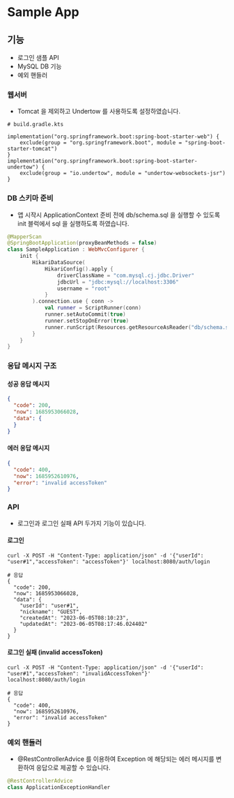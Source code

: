 # Sample App

## 기능

- 로그인 샘플 API
- MySQL DB 기능
- 예외 핸들러

### 웹서버

- Tomcat 을 제외하고 Undertow 를 사용하도록 설정하였습니다.

```
# build.gradle.kts

implementation("org.springframework.boot:spring-boot-starter-web") {
    exclude(group = "org.springframework.boot", module = "spring-boot-starter-tomcat")
}
implementation("org.springframework.boot:spring-boot-starter-undertow") {
    exclude(group = "io.undertow", module = "undertow-websockets-jsr")
}
```

### DB 스키마 준비

- 앱 시작시 ApplicationContext 준비 전에 db/schema.sql 을 실행할 수 있도록 init 블럭에서 sql 을 실행하도록 하였습니다.

```kotlin
@MapperScan
@SpringBootApplication(proxyBeanMethods = false)
class SampleApplication : WebMvcConfigurer {
    init {
        HikariDataSource(
            HikariConfig().apply {
                driverClassName = "com.mysql.cj.jdbc.Driver"
                jdbcUrl = "jdbc:mysql://localhost:3306"
                username = "root"
            }
        ).connection.use { conn ->
            val runner = ScriptRunner(conn)
            runner.setAutoCommit(true)
            runner.setStopOnError(true)
            runner.runScript(Resources.getResourceAsReader("db/schema.sql"))
        }
    }
}
```

### 응답 메시지 구조

#### 성공 응답 메시지

```json
{
  "code": 200,
  "now": 1685953066028,
  "data": {
  }
}
````

#### 에러 응답 메시지

```json
{
  "code": 400,
  "now": 1685952610976,
  "error": "invalid accessToken"
}
````

### API

- 로그인과 로그인 실패 API 두가지 기능이 있습니다.

#### 로그인

```shell
curl -X POST -H "Content-Type: application/json" -d '{"userId": "user#1","accessToken": "accessToken"}' localhost:8080/auth/login

# 응답
{
  "code": 200,
  "now": 1685953066028,
  "data": {
    "userId": "user#1",
    "nickname": "GUEST",
    "createdAt": "2023-06-05T08:10:23",
    "updatedAt": "2023-06-05T08:17:46.024402"
  }
}
```

#### 로그인 실패 (invalid accessToken)

```shell
curl -X POST -H "Content-Type: application/json" -d '{"userId": "user#1","accessToken": "invalidAccessToken"}' localhost:8080/auth/login

# 응답
{
  "code": 400,
  "now": 1685952610976,
  "error": "invalid accessToken"
}
```

### 예외 핸들러

- @RestControllerAdvice 를 이용하여 Exception 에 해당되는 에러 메시지를 변환하여 응답으로 제공할 수 있습니다.

```kotlin
@RestControllerAdvice
class ApplicationExceptionHandler
```
